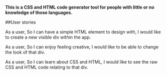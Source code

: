 **This is a CSS and HTML code generator tool for people with little or no knowledge of those languages.**

##User stories

As a user,
So I can have a simple HTML element to design with,
I would like to create a new visible div within the app.

As a user,
So I can enjoy feeling creative,
I would like to be able to change the look of that div.

As a user,
So I can learn about CSS and HTML,
I would like to see the raw CSS and HTML code relating to that div.
